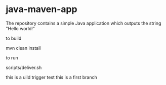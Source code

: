 # java-maven-app


The repository contains a simple Java application which outputs the string
"Hello world!"


to build

mvn clean install


to run

scripts/deliver.sh

this is a uild trigger test
this is a first branch
